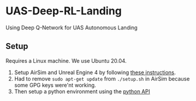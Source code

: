 # UAS-Deep-RL-Landing
Using Deep Q-Network for UAS Autonomous Landing

## Setup
Requires a Linux machine. We use Ubuntu 20.04.
1. Setup AirSim and Unreal Engine 4 by following [these instructions](https://microsoft.github.io/AirSim/build_linux).
2. Had to remove `sudo apt-get update` from `./setup.sh` in AirSim because some GPG keys were'nt working.
3. Then setup a python environment using the [python API](https://microsoft.github.io/AirSim/apis/)

